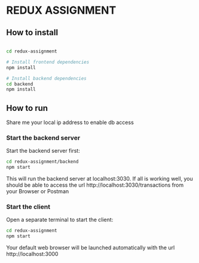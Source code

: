 # REDUX ASSIGNMENT

##  How to install

```bash

cd redux-assignment

# Install frontend dependencies
npm install

# Install backend dependencies
cd backend
npm install
```

## How to run
Share me your local ip address to enable db access 

### Start the backend server
Start the backend server first:

```bash
cd redux-assignment/backend
npm start
```
This will run the backend server at localhost:3030. If all is working well, you should be able to access the url http://localhost:3030/transactions from your Browser or Postman

### Start the client
Open a separate terminal to start the client:

```bash
cd redux-assignment
npm start
```

Your default web browser will be launched automatically with the url http://localhost:3000
